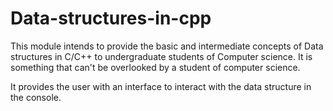 # Data-structures-in-cpp

This module intends to provide the basic and intermediate concepts of Data structures in C/C++ to undergraduate students of Computer science.
It is something that can't be overlooked by a student of computer science.

It provides the user with an interface to interact with the data structure in the console.
